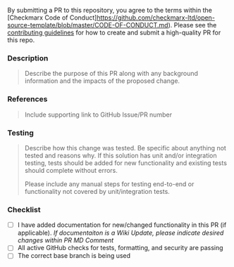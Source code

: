 By submitting a PR to this repository, you agree to the terms within the [Checkmarx Code of Conduct]https://github.com/checkmarx-ltd/open-source-template/blob/master/CODE-OF-CONDUCT.md). Please see the [contributing guidelines](https://github.com/checkmarx-ltd/open-source-template/blob/master/CONTRIBUTING.md) for how to create and submit a high-quality PR for this repo.

### Description

> Describe the purpose of this PR along with any background information and the impacts of the proposed change.

### References

> Include supporting link to GitHub Issue/PR number

### Testing

> Describe how this change was tested. Be specific about anything not tested and reasons why. If this solution has unit and/or integration testing, tests should be added for new functionality and existing tests should complete without errors.
>
> Please include any manual steps for testing end-to-end or functionality not covered by unit/integration tests.

### Checklist

- [ ] I have added documentation for new/changed functionality in this PR (if applicable).  *If documentaiton is a Wiki Update, please indicate desired changes within PR MD Comment*
- [ ] All active GitHub checks for tests, formatting, and security are passing
- [ ] The correct base branch is being used
